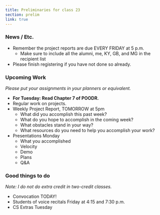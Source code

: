 ```yaml
---
title: Preliminaries for class 23
section: prelim
link: true
---
```

### News / Etc.

* Remember the project reports are due EVERY FRIDAY at 5 p.m.
    * Make sure to include all the alumni, me, KY, GB, and MG 
      in the recipient list
* Please finish registering if you have not done so already.

### Upcoming Work

_Please put your assignments in your planners or equivalent._

* **For Tuesday: Read Chapter 7 of POODR.**
* Regular work on projects.
* Weekly Project Report, TOMORROW at 5pm
    * What did you accomplish this past week?
    * What do you hope to accomplish in the coming week?
    * What obstacles stand in your way?
    * What resources do you need to help you accomplish your work?
* Presentations Monday
    * What you accomplished
    * Velocity
    * Demo
    * Plans
    * Q&A

### Good things to do

_Note: I do not do extra credit in two-credit classes._

* Convocation TODAY!
* Students of voice recitals Friday at 4:15 and 7:30 p.m.
* CS Extras Tuesday
